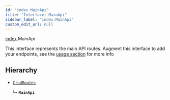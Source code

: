 ```yaml
---
id: "index.MainApi"
title: "Interface: MainApi"
sidebar_label: "index.MainApi"
custom_edit_url: null
---
```


[index](../modules/).MainApi

This interface represents the main API routes.
Augment this interface to add your endpoints, see the [usage section](/docs/usage/basic-usage) for more info

## Hierarchy

- [`CrudRoutes`](../modules/crud.md#crudroutes-4)

  ↳ **`MainApi`**

